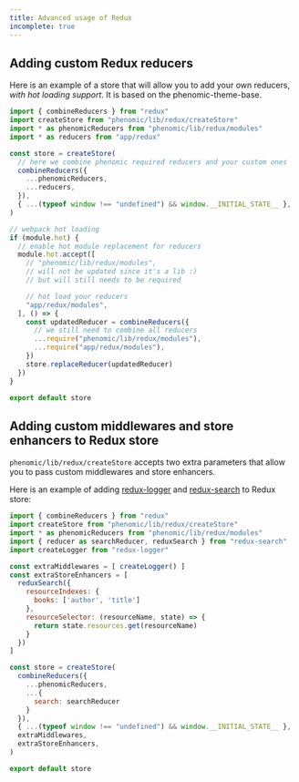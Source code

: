 ```yaml
---
title: Advanced usage of Redux
incomplete: true
---
```


## Adding custom Redux reducers

Here is an example of a store that will allow you to add
your own reducers, _with hot loading support_. It is based on the
phenomic-theme-base.

```js
import { combineReducers } from "redux"
import createStore from "phenomic/lib/redux/createStore"
import * as phenomicReducers from "phenomic/lib/redux/modules"
import * as reducers from "app/redux"

const store = createStore(
  // here we combine phenomic required reducers and your custom ones
  combineReducers({
    ...phenomicReducers,
    ...reducers,
  }),
  { ...(typeof window !== "undefined") && window.__INITIAL_STATE__ },
)

// webpack hot loading
if (module.hot) {
  // enable hot module replacement for reducers
  module.hot.accept([
    // "phenomic/lib/redux/modules",
    // will not be updated since it's a lib :)
    // but will still needs to be required

    // hot load your reducers
    "app/redux/modules",
  ], () => {
    const updatedReducer = combineReducers({
      // we still need to combine all reducers
      ...require("phenomic/lib/redux/modules"),
      ...require("app/redux/modules"),
    })
    store.replaceReducer(updatedReducer)
  })
}

export default store
```
## Adding custom middlewares and store enhancers to Redux store

`phenomic/lib/redux/createStore` accepts two extra parameters that
allow you to pass custom middlewares and store enhancers.

Here is an example of adding
[redux-logger](https://github.com/fcomb/redux-logger) and
[redux-search](https://github.com/treasure-data/redux-search)
to Redux store:

```js
import { combineReducers } from "redux"
import createStore from "phenomic/lib/redux/createStore"
import * as phenomicReducers from "phenomic/lib/redux/modules"
import { reducer as searchReducer, reduxSearch } from "redux-search"
import createLogger from "redux-logger"

const extraMiddlewares = [ createLogger() ]
const extraStoreEnhancers = [
  reduxSearch({
    resourceIndexes: {
      books: ['author', 'title']
    },
    resourceSelector: (resourceName, state) => {
      return state.resources.get(resourceName)
    }
  })
]

const store = createStore(
  combineReducers({
    ...phenomicReducers,
    ...{
      search: searchReducer
    }
  }),
  { ...(typeof window !== "undefined") && window.__INITIAL_STATE__ },
  extraMiddlewares,
  extraStoreEnhancers,
)

export default store
```

